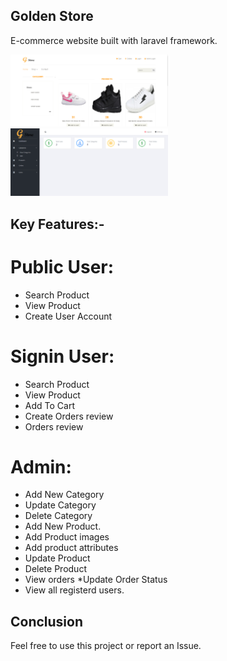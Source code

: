  ## Golden Store 
 
 E-commerce website built with laravel framework.
 
 <img src="https://github.com/Ahmedssb/E-commerce/blob/master/public/images/products/user_homepage.PNG" width="50%"   >
 <img src="https://github.com/Ahmedssb/E-commerce/blob/master/public/images/products/admin_dash.PNG" width="50%"   >
 
## Key Features:-

 # Public User:
   * Search Product
   * View Product
   * Create User Account

 # Signin User:
   * Search Product
   * View Product
   * Add To Cart
   * Create Orders review
   * Orders review
 
 # Admin:
  * Add New Category
  * Update Category
  * Delete Category
  * Add New Product.
  * Add Product images
  * Add product attributes 
  * Update Product 
  * Delete Product
  * View orders 
  *Update Order Status
  * View all registerd users.

## Conclusion
   Feel free to use this project or report an Issue.
   
   

  
